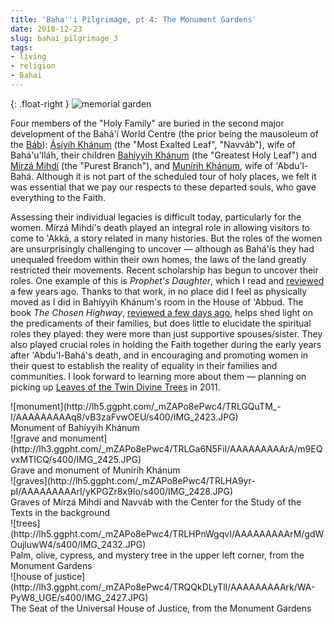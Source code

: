 ```yaml
---
title: 'Baha''i Pilgrimage, pt 4: The Monument Gardens'
date: 2010-12-23
slug: bahai_pilgrimage_3
tags:
- living
- religion
- Bahai
---
```


{: .float-right }
![memorial garden](http://lh6.ggpht.com/_mZAPo8ePwc4/TRLG2C8LpyI/AAAAAAAAArE/No21om-L3Lg/s400/IMG_2422.JPG)

Four members of the "Holy Family" are buried in the second major development of
the Bah&aacute;'&iacute; World Centre (the prior being the mausoleum of the [B&aacute;b](http://en.wikipedia.org/wiki/B%C3%A1b)): [&Aacute;s&iacute;yih
Kh&aacute;num](http://en.wikipedia.org/wiki/%C3%81s%C3%ADyih_Kh%C3%A1num) (the "Most Exalted Leaf", "Navv&aacute;b"), wife of
Bah&aacute;'u'll&aacute;h, their children [Bah&iacute;yyih
Kh&aacute;num](http://en.wikipedia.org/wiki/Bahiyyih_Kh%C3%A1num) (the "Greatest Holy Leaf") and [M&iacute;rz&aacute;
Mihd&iacute;](http://en.wikipedia.org/wiki/M%C3%ADrz%C3%A1_Mihd%C3%AD) (the "Purest Branch"), and [Mun&iacute;rih
Kh&aacute;num](http://en.wikipedia.org/wiki/Mun%C3%ADrih_Kh%C3%A1num), wife of 'Abdu'l-Bah&aacute;. Although it is not part of the
scheduled tour of holy places, we felt it was essential that we pay our respects
to these departed souls, who gave everything to the Faith.

<!-- truncate -->

Assessing their individual legacies is difficult today, particularly for the
women. M&iacute;rz&aacute; Mihd&iacute;'s death played an integral role in
allowing visitors to come to 'Akk&aacute;, a story related in many histories.
But the roles of the women are unsurprisingly challenging to uncover &mdash;
although as Bah&aacute;'&iacute;s they had unequaled freedom within their own
homes, the laws of the land greatly restricted their movements. Recent
scholarship has begun to uncover their roles. One example of this is _Prophet's
Daughter_, which I read and [reviewed](http://www.safnet.com/writing/archives/000264.html) a few
years ago. Thanks to that work, in no place did I feel as physically moved as I
did in Bah&iacute;yyih Kh&aacute;num's room in the House of 'Abbud. The book
_The Chosen Highway_, [reviewed a few days
ago](http://www.safnet.com/writing/archives/000423.html), helps shed light on the predicaments of their families, but does little
to elucidate the spiritual roles they played: they were more than just
supportive spouses/sister. They also played crucial roles in holding the Faith
together during the early years after 'Abdu'l-Bah&aacute;'s death, and in
encouraging and promoting women in their quest to establish the reality of
equality in their families and communities. I look forward to learning more
about them &mdash; planning on picking up [Leaves
of the Twin Divine Trees](http://www.amazon.com/Leaves-Divine-Trees-Baharieh-Rouhani/dp/0853985332) in 2011.

<div class="text--center">
![monument](http://lh5.ggpht.com/_mZAPo8ePwc4/TRLGQuTM_-I/AAAAAAAAAq8/vB3zaFvwOEU/s400/IMG_2423.JPG)<br>
</div>
Monument of Bah&iacute;yyih Kh&aacute;num

<div class="text--center">
![grave and monument](http://lh3.ggpht.com/_mZAPo8ePwc4/TRLGa6N5FiI/AAAAAAAAArA/m9EQvxMTICQ/s400/IMG_2425.JPG)<br>
</div>
Grave and monument of Mun&iacute;rih Kh&aacute;num

<div class="text--center">
![graves](http://lh5.ggpht.com/_mZAPo8ePwc4/TRLHA9yr-pI/AAAAAAAAArI/yKPGZr8x9Io/s400/IMG_2428.JPG)<br>
</div>
Graves of M&iacute;rz&aacute; Mihd&iacute; and Navv&aacute;b with the Center for the Study of the Texts in the background

<div class="text--center">
![trees](http://lh5.ggpht.com/_mZAPo8ePwc4/TRLHPnWgqvI/AAAAAAAAArM/gdWOujluwW4/s400/IMG_2432.JPG)<br>
</div>
Palm, olive, cypress, and mystery tree in the upper left corner, from the Monument Gardens

<div class="text--center">
![house of justice](http://lh3.ggpht.com/_mZAPo8ePwc4/TRQQkDLyTlI/AAAAAAAAArk/WA-PyW8_UGE/s400/IMG_2427.JPG)<br>
</div>
The Seat of the Universal House of Justice, from the Monument Gardens
